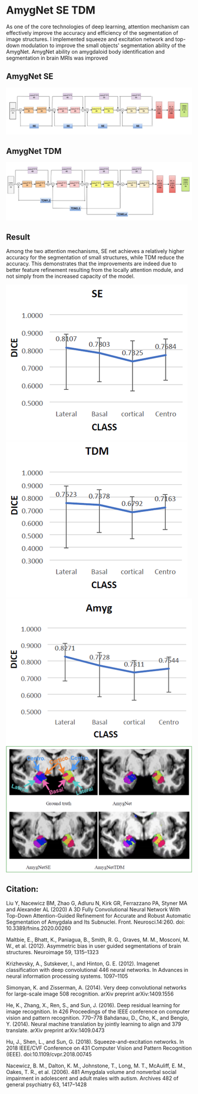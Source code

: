 # AmygNet SE TDM
As one of the core technologies of deep learning, attention mechanism can effectively improve the accuracy and efficiency of the segmentation of image structures. I implemented squeeze and excitation network and top-down modulation to improve the small objects' segmentation ability of the AmygNet. AmygNet ability on amygdaloid body identification and segmentation in brain MRIs was improved

## AmygNet SE
![amnetSE](demo_images/amgnetSE.png)

## AmygNet TDM
![amnetTDM](demo_images/amgnetTDM.png)

## Result
Among the two attention mechanisms, SE net achieves a relatively higher accuracy for the segmentation of small structures, while TDM reduce the accuracy. This demonstrates that the improvements are indeed due to better feature refinement resulting from the locally attention module, and not simply from the increased capacity of the model. </br>

![seresult](demo_images/SEresult.png)
![TDMresult](demo_images/TDMresult.png)
![amresult](demo_images/amygresult.png)
![demo](demo_images/amgnet_demo.png)

## Citation: 
Liu Y, Nacewicz BM, Zhao G, Adluru N, Kirk GR, Ferrazzano PA, Styner MA and Alexander AL (2020) A 3D Fully Convolutional Neural Network With Top-Down Attention-Guided Refinement for Accurate and Robust Automatic Segmentation of Amygdala and Its Subnuclei. Front. Neurosci.14:260. doi: 10.3389/fnins.2020.00260

Maltbie, E., Bhatt, K., Paniagua, B., Smith, R. G., Graves, M. M., Mosconi, M. W., et al. (2012). Asymmetric bias in user guided segmentations of brain structures. Neuroimage 59, 1315–1323

Krizhevsky, A., Sutskever, I., and Hinton, G. E. (2012). Imagenet classification with deep convolutional 446 neural networks. In Advances in neural information processing systems. 1097–1105

Simonyan, K. and Zisserman, A. (2014). Very deep convolutional networks for large-scale image 508 recognition. arXiv preprint arXiv:1409.1556

He, K., Zhang, X., Ren, S., and Sun, J. (2016). Deep residual learning for image recognition. In 426 Proceedings of the IEEE conference on computer vision and pattern recognition. 770–778 Bahdanau, D., Cho, K., and Bengio, Y. (2014). Neural machine translation by jointly learning to align and 379 translate. arXiv preprint arXiv:1409.0473

Hu, J., Shen, L., and Sun, G. (2018). Squeeze-and-excitation networks. In 2018 IEEE/CVF Conference on 431 Computer Vision and Pattern Recognition (IEEE). doi:10.1109/cvpr.2018.00745

Nacewicz, B. M., Dalton, K. M., Johnstone, T., Long, M. T., McAuliff, E. M., Oakes, T. R., et al. (2006). 481 Amygdala volume and nonverbal social impairment in adolescent and adult males with autism. Archives 482 of general psychiatry 63, 1417–1428


